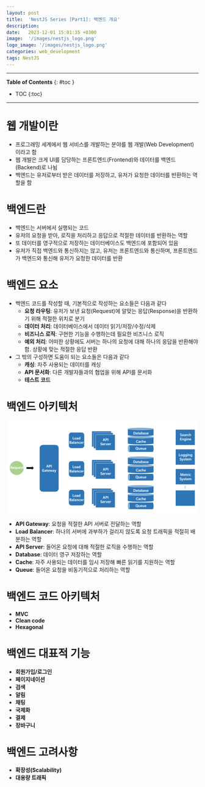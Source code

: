 ```yaml
---
layout: post
title:  'NestJS Series [Part1]: 백엔드 개요'
description: 
date:   2023-12-01 15:01:35 +0300
image:  '/images/nestjs_logo.png'
logo_image: '/images/nestjs_logo.png'
categories: web_development
tags: NestJS
---
```


---
**Table of Contents**
{: #toc }
*  TOC
{:toc}

---

# 웹 개발이란

- 프로그래밍 세계에서 웹 서비스를 개발하는 분야를 웹 개발(Web Development)이라고 함
- 웹 개발은 크게 UI를 담당하는 프론트엔드(Frontend)와 데이터를 백엔드(Backend)로 나뉨
- 백엔드는 유저로부터 받은 데이터를 저장하고, 유저가 요청한 데이터를 반환하는 역할을 함

# 백엔드란

- 백엔드는 서버에서 실행되는 코드
- 유저의 요청을 받아, 로직을 처리하고 응답으로 적절한 데이터를 반환하는 역할
- 또 데이터를 영구적으로 저장하는 데이터베이스도 백엔드에 포함되어 있음
- 유저가 직접 백엔드와 통신하지는 않고, 유저는 프론트엔드와 통신하며, 프론트엔드가 백엔드와 통신해 유저가 요청한 데이터를 반환


# 백엔드 요소

- 백엔드 코드를 작성할 때, 기본적으로 작성하는 요소들은 다음과 같다
  - **요청 라우팅**: 유저가 보낸 요청(Request)에 알맞는 응답(Response)을 반환하기 위해 적절한 위치로 분기
  - **데이터 처리**: 데이터베이스에서 데이터 읽기/저장/수정/삭제
  - **비즈니스 로직**: 구현한 기능을 수행하는데 필요한 비즈니스 로직
  - **예외 처리**: 어떠한 상황에도 서버는 하나의 요청에 대해 하나의 응답을 반환해야함. 상황에 맞는 적절한 응답 반환
- 그 밖의 구성하면 도움이 되는 요소들은 다음과 같다
  - **캐싱**: 자주 사용되는 데이터를 캐싱
  - **API 문서화**: 다른 개발자들과의 협업을 위해 API를 문서화
  - **테스트 코드**


# 백엔드 아키텍처

![](/images/nest_1.png)

- **API Gateway**: 요청을 적절한 API 서버로 전달하는 역할
- **Load Balancer**: 하나의 서버에 과부하가 걸리지 않도록 요청 트래픽을 적절히 배분하는 역할
- **API Server**: 들어온 요청에 대해 적절한 로직을 수행하는 역할
- **Database**: 데이터 영구 저장하는 역할
- **Cache**: 자주 사용되는 데이터를 임시 저장해 빠른 읽기를 지원하는 역할
- **Queue**: 들어온 요청을 비동기적으로 처리하는 역할

# 백엔드 코드 아키텍처

- **MVC**
- **Clean code**
- **Hexagonal**

# 백엔드 대표적 기능

- **회원가입/로그인**
- **페이지네이션**
- **검색**
- **알림**
- **채팅**
- **국제화**
- **결제**
- **장바구니**


# 백엔드 고려사항

- **확장성(Scalability)**
- **대용량 트래픽**
